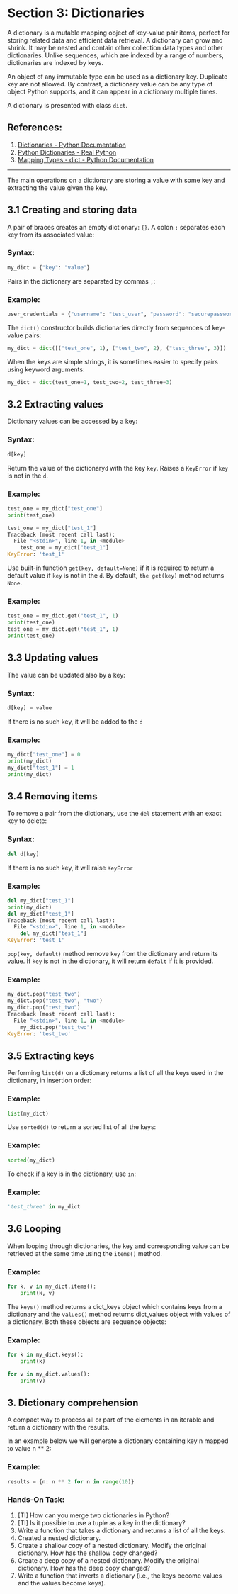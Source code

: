 # Section 3: Dictionaries

A dictionary is a mutable mapping object of key-value pair items, perfect for storing related data and efficient data 
retrieval. A dictionary can grow and shrink. It may be nested and contain other collection data types and other 
dictionaries. Unlike sequences, which are indexed by a range of numbers, dictionaries are indexed by keys.

An object of any immutable type can be used as a dictionary key. Duplicate key are not allowed. By contrast, 
a dictionary value can be any type of object Python supports, and it can appear in a dictionary multiple times.

A dictionary is presented with class `dict`.


## References:

1. [Dictionaries - Python Documentation](https://docs.python.org/3/tutorial/datastructures.html#dictionaries)
2. [Python Dictionaries - Real Python](https://realpython.com/python-dicts/)
3. [Mapping Types - dict - Python Documentation](https://docs.python.org/3/library/stdtypes.html#mapping-types-dict)

---

The main operations on a dictionary are storing a value with some key and extracting the value given the key. 

## 3.1 Creating and storing data

A pair of braces creates an empty dictionary: `{}`. A colon `:` separates each key from its associated value:

### Syntax:

```python
my_dict = {"key": "value"}
```

Pairs in the dictionary are separated by commas `,`:

### Example:

```python
user_credentials = {"username": "test_user", "password": "securepassword123"}
```

The `dict()` constructor builds dictionaries directly from sequences of key-value pairs:

```python
my_dict = dict([("test_one", 1), ("test_two", 2), ("test_three", 3)])
```

When the keys are simple strings, it is sometimes easier to specify pairs using keyword arguments:

```python
my_dict = dict(test_one=1, test_two=2, test_three=3)
```

## 3.2 Extracting values

Dictionary values can be accessed by a key:

### Syntax:

```python
d[key]
```
Return the value of the dictionary`d` with the key `key`. Raises a `KeyError` if `key` is not in the `d`.

### Example:

```python
test_one = my_dict["test_one"]
print(test_one)
```

```python
test_one = my_dict["test_1"]
Traceback (most recent call last):
  File "<stdin>", line 1, in <module>
    test_one = my_dict["test_1"]
KeyError: 'test_1'
```

Use built-in function `get(key, default=None)` if it is required to return a default value if `key` is not in the `d`.
By default, `the get(key)` method returns `None`.

### Example:

```python
test_one = my_dict.get("test_1", 1)
print(test_one)
test_one = my_dict.get("test_1", 1)
print(test_one)
```

## 3.3 Updating values

The value can be updated also by a key:

### Syntax:

```python
d[key] = value
```
If there is no such key, it will be added to the `d`

### Example:

```python
my_dict["test_one"] = 0
print(my_dict)
my_dict["test_1"] = 1
print(my_dict)
```

## 3.4 Removing items

To remove a pair from the dictionary, use the `del` statement with an exact key to delete:

### Syntax:

```python
del d[key]
```
If there is no such key, it will raise `KeyError`

### Example:

```python
del my_dict["test_1"]
print(my_dict)
del my_dict["test_1"]
Traceback (most recent call last):
  File "<stdin>", line 1, in <module>
    del my_dict["test_1"]
KeyError: 'test_1'
```

`pop(key, default)` method remove `key` from the dictionary and return its value. If `key` is not in 
the dictionary, it will return `defalt` if it is provided.


### Example:

```python
my_dict.pop("test_two")
my_dict.pop("test_two", "two")
my_dict.pop("test_two")
Traceback (most recent call last):
  File "<stdin>", line 1, in <module>
    my_dict.pop("test_two")
KeyError: 'test_two'
```

## 3.5 Extracting keys

Performing `list(d)` on a dictionary returns a list of all the keys used in the dictionary, in insertion order:

### Example:

```python
list(my_dict)
```

Use `sorted(d)` to return a sorted list of all the keys:

### Example:

```python
sorted(my_dict)
```

To check if a key is in the dictionary, use `in`:

### Example:

```python
'test_three' in my_dict
```

## 3.6 Looping

When looping through dictionaries, the key and corresponding value can be retrieved at the same time using the `items()`
method.

### Example:

```python
for k, v in my_dict.items():
    print(k, v)
```

The `keys()` method returns a dict_keys object which contains keys from a dictionary and the `values()` method returns 
dict_values object with values of a dictionary. Both these objects are sequence objects:

### Example:

```python
for k in my_dict.keys():
    print(k)
```

```python
for v in my_dict.values():
    print(v)
```

## 3. Dictionary comprehension

A compact way to process all or part of the elements in an iterable and return a dictionary with the results.

In an example below we will generate a dictionary containing key n mapped to value n ** 2:

### Example:

```python
results = {n: n ** 2 for n in range(10)}
```

### Hands-On Task:
1. [TI] How can you merge two dictionaries in Python?
2. [TI] Is it possible to use a tuple as a key in the dictionary?
3. Write a function that takes a dictionary and returns a list of all the keys.
4. Created a nested dictionary.
5. Create a shallow copy of a nested dictionary. Modify the original dictionary. How has the shallow copy changed? 
6. Create a deep copy of a nested dictionary. Modify the original dictionary. How has the deep copy changed?
7. Write a function that inverts a dictionary (i.e., the keys become values and the values become keys).